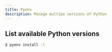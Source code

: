 ```yaml
---
title: Pyenv
description: Manage multipe versions of Python
---
```


<!-- TODO: Copy from learn to code python -->


## List available Python versions

```sh
$ pyenv install -l
```

